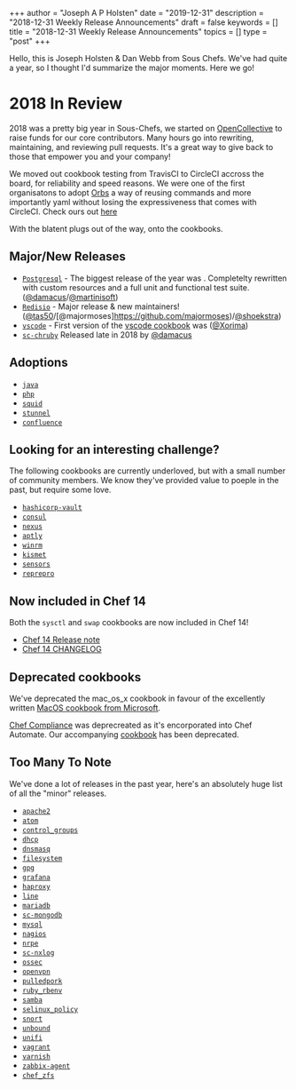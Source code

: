 +++
author = "Joseph A P Holsten"
date = "2019-12-31"
description = "2018-12-31 Weekly Release Announcements"
draft = false
keywords = []
title = "2018-12-31 Weekly Release Announcements"
topics = []
type = "post"
+++

Hello, this is Joseph Holsten & Dan Webb from Sous Chefs. We've had quite a year, so I thought I'd summarize the major moments. Here we go!

# 2018 In Review

2018 was a pretty big year in Sous-Chefs, we started on [OpenCollective](https://opencollective.com/sous-chefs) to raise funds for our core contributors. Many hours go into rewriting, maintaining, and reviewing pull requests. It's a great way to give back to those that empower you and your company!

We moved out cookbook testing from TravisCI to CircleCI accross the board, for reliability and speed reasons. We were one of the first organisatons to adopt [Orbs](https://circleci.com/orbs/) a way of reusing commands and more importantly yaml without losing the expressiveness that comes with CircleCI. Check ours out [here](https://github.com/sous-chefs/orbs)

With the blatent plugs out of the way, onto the cookbooks.

## Major/New Releases

- [`Postgresql`](https://github.com/sous-chefs/postgresql/blob/master/CHANGELOG.md) - The biggest release of the year was . Completelty rewritten with custom resources and a full unit and functional test suite. ([@damacus](https://github.com/damacus)/[@martinisoft](https://github.com/martinisoft))
- [`Redisio`](https://supermarket.chef.io/cookbooks/redisio) - Major release & new maintainers! ([@tas50](https://github.com/tas50)/[@majormoses]https://github.com/majormoses)/[@shoekstra](https://github.com/shoekstra))
- [`vscode`](https://supermarket.chef.io/cookbooks/sc_vscode) - First version of the [vscode cookbook](https://github.com/sous-chefs/vscode) was ([@Xorima](https://github.com/Xorima))
- [`sc-chruby`](https://supermarket.chef.io/cookbooks/sc-chruby) Released late in 2018 by [@damacus](https://github.com/damacus)

## Adoptions

- [`java`](https://supermarket.chef.io/cookbooks/java)
- [`php`](https://supermarket.chef.io/cookbooks/php)
- [`squid`](https://supermarket.chef.io/cookbooks/squid)
- [`stunnel`](https://supermarket.chef.io/cookbooks/stunnel)
- [`confluence`](https://github.com/sous-chefs/confluence)

## Looking for an interesting challenge?

The following cookbooks are currently underloved, but with a small number of community members. We know they've provided value to poeple in the past, but require some love.

- [`hashicorp-vault`](www.github.com/sous-chefs/hashicorp-vault)
- [`consul`](www.github.com/sous-chefs/consul)
- [`nexus`](www.github.com/sous-chefs/nexus)
- [`aptly`](www.github.com/sous-chefs/aptly)
- [`winrm`](www.github.com/sous-chefs/winrm)
- [`kismet`](www.github.com/sous-chefs/kismet)
- [`sensors`](www.github.com/sous-chefs/sensors)
- [`reprepro`](www.github.com/sous-chefs/reprepro)

## Now included in Chef 14

Both the `sysctl` and `swap` cookbooks are now included in Chef 14!

- [Chef 14 Release note](https://docs.chef.io/release_notes.html#new-resources)
- [Chef 14 CHANGELOG](https://github.com/chef/chef/blob/master/CHANGELOG.md#v140190-2018-04-03)

## Deprecated cookbooks

We've deprecated the mac_os_x cookbook in favour of the excellently written [MacOS cookbook from Microsoft](https://github.com/Microsoft/macos-cookbook).

[Chef Compliance](https://docs.chef.io/chef_compliance.html) was deprecreated as it's encorporated into Chef Automate. Our accompanying [cookbook](http://supermarket.chef.io/cookbooks/chef-compliance) has been deprecated.

## Too Many To Note

We've done a lot of releases in the past year, here's an absolutely huge list of all the "minor" releases.

- [`apache2`](https://supermarket.chef.io/cookbooks/apache2)
- [`atom`](https://supermarket.chef.io/cookbooks/atom)
- [`control_groups`](https://supermarket.chef.io/cookbooks/control_groups)
- [`dhcp`](https://supermarket.chef.io/cookbooks/dhcp)
- [`dnsmasq`](https://supermarket.chef.io/cookbooks/dnsmasq)
- [`filesystem`](https://supermarket.chef.io/cookbooks/filesystem)
- [`gpg`](https://supermarket.chef.io/cookbooks/gpg)
- [`grafana`](https://supermarket.chef.io/cookbooks/grafana)
- [`haproxy`](https://supermarket.chef.io/cookbooks/haproxy)
- [`line`](https://supermarket.chef.io/cookbooks/line)
- [`mariadb`](https://supermarket.chef.io/cookbooks/mariadb)
- [`sc-mongodb`](https://supermarket.chef.io/cookbooks/sc-mongodb)
- [`mysql`](https://supermarket.chef.io/cookbooks/mysql)
- [`nagios`](https://supermarket.chef.io/cookbooks/nagios)
- [`nrpe`](https://supermarket.chef.io/cookbooks/nrpe)
- [`sc-nxlog`](https://supermarket.chef.io/cookbooks/sc-nxlog)
- [`ossec`](https://supermarket.chef.io/cookbooks/ossec)
- [`openvpn`](https://supermarket.chef.io/cookbooks/openvpn)
- [`pulledpork`](https://supermarket.chef.io/cookbooks/pulledpork)
- [`ruby_rbenv`](https://supermarket.chef.io/cookbooks/ruby_rbenv)
- [`samba`](https://supermarket.chef.io/cookbooks/samba)
- [`selinux_policy`](https://supermarket.chef.io/cookbooks/selinux_policy)
- [`snort`](https://supermarket.chef.io/cookbooks/snort)
- [`unbound`](https://supermarket.chef.io/cookbooks/unbound)
- [`unifi`](https://supermarket.chef.io/cookbooks/unifi)
- [`vagrant`](https://supermarket.chef.io/cookbooks/vagrant)
- [`varnish`](https://supermarket.chef.io/cookbooks/varnish)
- [`zabbix-agent`](https://supermarket.chef.io/cookbooks/zabbix)
- [`chef_zfs`](https://supermarket.chef.io/cookbooks/chef_zfs)









